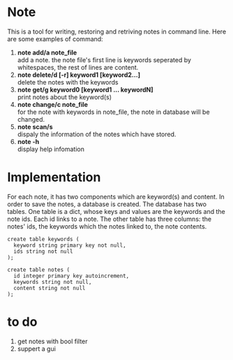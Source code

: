 # Note
This is a tool for writing, restoring and retriving notes in command line. Here are some examples of command:


1. **note add/a note\_file**   
   add a note. the note file's first line is keywords seperated by whitespaces, the rest of lines are content.
2. **note delete/d [-r] keyword1 [keyword2...]**  
   delete the notes with the keywords
3. **note get/g keyword0 [keyword1 ... keywordN]**  
   print notes about the keyword(s)
4. **note change/c note\_file**  
   for the note with keywords in note\_file, the note in database will be changed.  
5. **note scan/s**  
	dispaly the information of the notes which have stored.  
6. **note -h**  
   display help infomation

# Implementation
For each note, it has two components which are keyword(s) and content.
In order to save the notes, a database is created. The database has two tables. One table is a dict, whose keys and values are the keywords and the note ids. Each id links to a note. The other table has three columns: the notes' ids, the keywords which the notes linked to, the note contents.

```
create table keywords (
  keyword string primary key not null,
  ids string not null
);

create table notes (
  id integer primary key autoincrement,
  keywords string not null,
  content string not null
);
```

# to do
1. get notes with bool filter
2. suppert a gui
